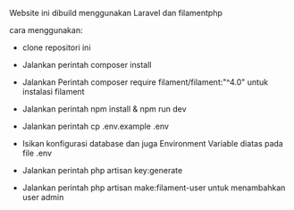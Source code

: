 Website ini dibuild menggunakan Laravel dan filamentphp

cara menggunakan:

-   clone repositori ini

-   Jalankan perintah composer install

-   Jalankan Perintah composer require filament/filament:"^4.0" untuk instalasi filament

-   Jalankan perintah npm install & npm run dev

-   Jalankan perintah cp .env.example .env

-   Isikan konfigurasi database dan juga Environment Variable diatas pada file .env

-   Jalankan perintah php artisan key:generate

-   Jalankan perintah php artisan make:filament-user untuk menambahkan user admin
